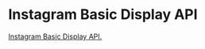 # Instagram Basic Display API
[Instagram Basic Display API.](https://developers.facebook.com/docs/instagram-basic-display-api)
